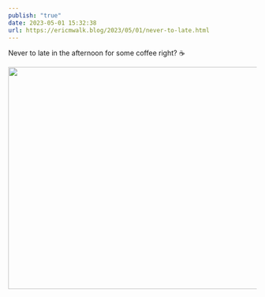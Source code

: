 ```yaml
---
publish: "true"
date: 2023-05-01 15:32:38
url: https://ericmwalk.blog/2023/05/01/never-to-late.html
---
```

Never to late in the afternoon for some coffee right? ☕️


<img src="uploads/2023/b605d01aec.jpg" width="600" height="450" alt="">